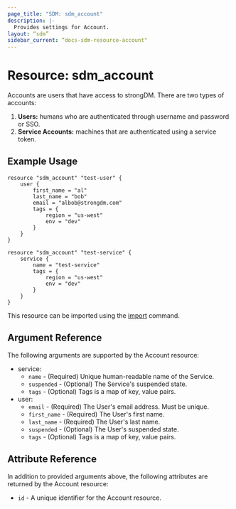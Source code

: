 ```yaml
---
page_title: "SDM: sdm_account"
description: |-
  Provides settings for Account.
layout: “sdm”
sidebar_current: “docs-sdm-resource-account"
---
```

# Resource: sdm_account

Accounts are users that have access to strongDM. There are two types of accounts:
 1. **Users:** humans who are authenticated through username and password or SSO.
 2. **Service Accounts:** machines that are authenticated using a service token.
## Example Usage

```hcl
resource "sdm_account" "test-user" {
    user {
        first_name = "al"
        last_name = "bob"
        email = "albob@strongdm.com"
        tags = {
            region = "us-west"
            env = "dev"
        }    
    }
}

resource "sdm_account" "test-service" {
    service {
        name = "test-service"
        tags = {
            region = "us-west"
            env = "dev"
        }    
    }
}
```
This resource can be imported using the [import](https://www.terraform.io/docs/cli/commands/import.html) command.

## Argument Reference
The following arguments are supported by the Account resource:
* service:
	* `name` - (Required) Unique human-readable name of the Service.
	* `suspended` - (Optional) The Service's suspended state.
	* `tags` - (Optional) Tags is a map of key, value pairs.
* user:
	* `email` - (Required) The User's email address. Must be unique.
	* `first_name` - (Required) The User's first name.
	* `last_name` - (Required) The User's last name.
	* `suspended` - (Optional) The User's suspended state.
	* `tags` - (Optional) Tags is a map of key, value pairs.
## Attribute Reference
In addition to provided arguments above, the following attributes are returned by the Account resource:
* `id` - A unique identifier for the Account resource.
